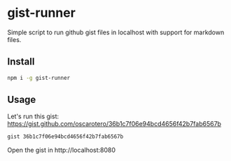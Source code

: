 # gist-runner

Simple script to run github gist files in localhost with support for markdown files.

## Install

```sh
npm i -g gist-runner
```

## Usage

Let's run this gist: https://gist.github.com/oscarotero/36b1c7f06e94bcd4656f42b7fab6567b

```sh
gist 36b1c7f06e94bcd4656f42b7fab6567b
```

Open the gist in http://localhost:8080